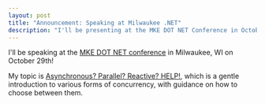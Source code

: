 ```yaml
---
layout: post
title: "Announcement: Speaking at Milwaukee .NET"
description: "I'll be presenting at the MKE DOT NET Conference in October, 2016."
---
```


I'll be speaking at the [MKE DOT NET conference](http://www.mkedotnet.com/) in Milwaukee, WI on October 29th!

My topic is [Asynchronous? Parallel? Reactive? HELP!](http://www.mkedotnet.com/sessions/asynchronous-parallel-reactive-help/), which is a gentle introduction to various forms of concurrency, with guidance on how to choose between them.